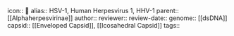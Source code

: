 icon:: 🦠
alias:: HSV-1, Human Herpesvirus 1, HHV-1
parent:: [[Alphaherpesvirinae]] 
author::
reviewer::
review-date::
genome:: [[dsDNA]]
capsid:: [[Enveloped Capsid]], [[Icosahedral Capsid]] 
tags::
